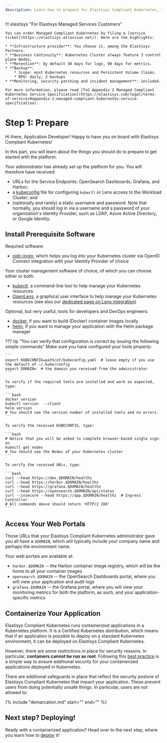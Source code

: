 ```yaml
---
description: Learn how to prepare for Elastisys Compliant Kubernetes, the security-hardened Kubernetes distribution
---
```


!!! elastisys "For Elastisys Managed Services Customers"

    You can order Managed Compliant Kubernetes by filing a [service ticket](https://elastisys.atlassian.net/). Here are the highlights:

    * **Infrastructure provider**: You choose it, among the Elastisys Partners.
    * **Business Continuity**: Kubernetes Cluster always feature 3 control plane Nodes.
    * **Retention**: by default 30 days for logs, 90 days for metrics.
    * **Backup**:
        * Scope: most Kubernetes resources and Persistent Volume Claims.
        * RPO: daily, 3 backups
    * **Monitoring, security patching and incident management**: included.

    For more information, please read [ToS Appendix 2 Managed Compliant Kubernetes Service Specification](https://elastisys.com/legal/terms-of-service/#appendix-2-managed-compliant-kubernetes-service-specification).

# Step 1: Prepare

Hi there, Application Developer! Happy to have you on board with Elastisys Compliant Kubernetes!

In this part, you will learn about the things you should do to prepare to get started with the platform.

Your administrator has already set up the platform for you. You will therefore have received:

* URLs for the Service Endpoints: OpenSearch Dashboards, Grafana, and Harbor;
* a [kubeconfig](https://kubernetes.io/docs/concepts/configuration/organize-cluster-access-kubeconfig/) file for configuring `kubectl` or Lens access to the Workload Cluster; and
* (optionally and rarely) a static username and password. Note that normally, you should log in via a username and a password of your organization's Identity Provider, such as LDAP, Azure Active Directory, or Google Identity.

## Install Prerequisite Software

Required software:

* [oidc-login](https://github.com/int128/kubelogin), which helps you log into your Kubernetes cluster via OpenID Connect integration with your Identity Provider of choice

Your cluster management software of choice, of which you can choose either or both:

* [kubectl](https://kubernetes.io/docs/tasks/tools/install-kubectl/), a command-line tool to help manage your Kubernetes resources
* [OpenLens](https://github.com/MuhammedKalkan/OpenLens/releases), a graphical user interface to help manage your Kubernetes resources (see also our [dedicated page on Lens integration](kubernetes-ui.md))

Optional, but very useful, tools for developers and DevOps engineers:

* [docker](https://docs.docker.com/get-docker/), if you want to build (Docker) container images locally
* [helm](https://helm.sh/docs/intro/install/), if you want to manage your application with the Helm package manager


??? tip "You can verify that configuration is correct by issuing the following simple commands"
    Make sure you have configured your tools properly:

    ```
    export KUBECONFIG=path/of/kubeconfig.yaml  # leave empty if you use the default of ~/.kube/config
    export DOMAIN=  # the domain you received from the administrator
    ```

    To verify if the required tools are installed and work as expected, type:

    ```bash
    docker version
    kubectl version  --client
    helm version
    # You should see the version number of installed tools and no errors.
    ```

    To verify the received KUBECONFIG, type:

    ```bash
    # Notice that you will be asked to complete browser-based single sign-on
    kubectl get nodes
    # You should see the Nodes of your Kubernetes cluster
    ```

    To verify the received URLs, type:

    ```bash
    curl --head https://dex.$DOMAIN/healthz
    curl --head https://harbor.$DOMAIN/healthz
    curl --head https://grafana.$DOMAIN/healthz
    curl --head https://opensearch.$DOMAIN/api/status
    curl --insecure --head https://app.$DOMAIN/healthz  # Ingress Controller
    # All commands above should return 'HTTP/2 200'
    ```

## Access Your Web Portals

Those URLs that your Elastisys Compliant Kubernetes administrator gave you all have a `$DOMAIN`, which will typically include your company name and perhaps the environment name.

Your web portals are available at:

* `harbor.$DOMAIN` -- the Harbor container image registry, which will be the home to all your container images
* `opensearch.$DOMAIN` -- the OpenSearch Dashboards portal, where you will view your application and audit logs
* `grafana.$DOMAIN` -- the Grafana portal, where you will view your monitoring metrics for both the platform, as such, and your application-specific metrics

## Containerize Your Application

Elastisys Compliant Kubernetes runs containerized applications in a Kubernetes platform. It is a Certified Kubernetes distribution, which means that if an application is possible to deploy on a standard Kubernetes environment, it can be deployed on Elastisys Compliant Kubernetes.

However, there are some restrictions in place for security reasons. In particular, **containers cannot be run as root**. Following this [best practice](https://docs.docker.com/develop/develop-images/dockerfile_best-practices/#user) is a simple way to ensure additional security for your containerized applications deployed in Kubernetes.

There are additional safeguards in place that reflect the security posture of Elastisys Compliant Kubernetes that impact your application. These prevent users from doing potentially unsafe things. In particular, users are not allowed to:

{%
    include "demarcation.md"
    start="<!--safeguards-start-->"
    end="<!--safeguards-end-->"
%}

## Next step? Deploying!

Ready with a containerized application? Head over to the next step, where you learn how to [deploy](deploy.md) it!
